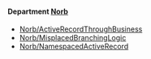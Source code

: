 <!-- START_COP_LIST -->
#### Department [Norb](cops_norb.md)

* [Norb/ActiveRecordThroughBusiness](cops_norb.md#norbactiverecordthroughbusiness)
* [Norb/MisplacedBranchingLogic](cops_norb.md#norbmisplacedbranchinglogic)
* [Norb/NamespacedActiveRecord](cops_norb.md#norbnamespacedactiverecord)

<!-- END_COP_LIST -->
